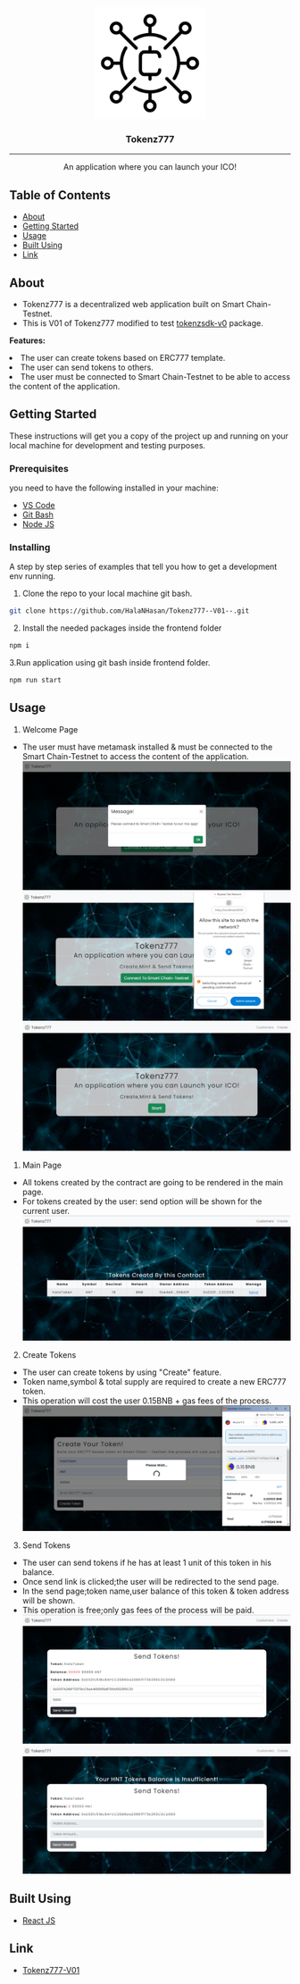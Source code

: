 <div  align="center" style ="width=200px ;height=200px  ">
<img width=200px height=200px src="src/assets/logo.png" alt="Project logo"></a>
</div >

<h3 align="center">Tokenz777</h3>

---

<p align="center"> An application where you can launch your ICO!
    <br> 
</p>

## Table of Contents

- [About](#about)
- [Getting Started](#getting_started)
- [Usage](#usage)
- [Built Using](#built_using)
- [Link](#link)

## About <a name = "about"></a>

- Tokenz777 is a decentralized web application built on Smart Chain-Testnet.
- This is V01 of Tokenz777 modified to test [tokenzsdk-v0](https://www.npmjs.com/package/tokenzsdk-v0) package.

<b>Features:</b>

<li>The user can create tokens based on ERC777 template.</li>
<li>The user can send tokens to others.</li>
<li>The user must be connected to Smart Chain-Testnet to be able to access the content of the application.</li>

## Getting Started <a name = "getting_started"></a>

These instructions will get you a copy of the project up and running on your local machine for development and testing purposes.

### Prerequisites

you need to have the following installed in your machine:

- [VS Code](https://code.visualstudio.com/)
- [Git Bash](https://git-scm.com/downloads)
- [Node JS](https://nodejs.org/en/download/)

### Installing

A step by step series of examples that tell you how to get a development env running.

1. Clone the repo to your local machine git bash.

```sh
git clone https://github.com/HalaNHasan/Tokenz777--V01--.git
```

2. Install the needed packages inside the frontend folder

```sh
npm i
```

3.Run application using git bash inside frontend folder.

```sh
npm run start
```

## Usage <a name="usage"></a>

1. Welcome Page

- The user must have metamask installed & must be connected to the Smart Chain-Testnet to access the content of the application.
  <img  src="src/assets/welcome1.png" alt="welcome1"></a>
  <img  src="src/assets/welcome2.png" alt="welcome2"></a>
  <img  src="src/assets/welcome3.png" alt="welcome3"></a>

1. Main Page

- All tokens created by the contract are going to be rendered in the main page.
- For tokens created by the user: send option will be shown for the current user.
  <img  src="src/assets/mainPage.png" alt="mainPage"></a>

2. Create Tokens

- The user can create tokens by using "Create" feature.
- Token name,symbol & total supply are required to create a new ERC777 token.
- This operation will cost the user 0.15BNB + gas fees of the process.
  <img  src="src/assets/createPage.png" alt="createPage"></a>

3. Send Tokens

- The user can send tokens if he has at least 1 unit of this token in his balance.
- Once send link is clicked;the user will be redirected to the send page.
- In the send page;token name,user balance of this token & token address will be shown.
- This operation is free;only gas fees of the process will be paid.
  <img src="src/assets/sendPage1.png" alt="sendPage1"></a>
  <img  src="src/assets/sendPage2.png" alt="sendPage2"></a>

## Built Using <a name = "built_using"></a>

- [React JS](https://https://reactjs.org/)

## Link <a name = "link"></a>

- [Tokenz777-V01](http://HalaNHasan.github.io/Tokenz777-V01-)
